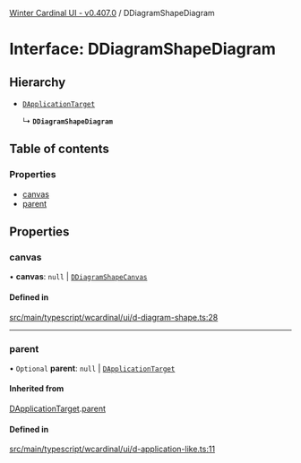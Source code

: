 [Winter Cardinal UI - v0.407.0](../index.md) / DDiagramShapeDiagram

# Interface: DDiagramShapeDiagram

## Hierarchy

- [`DApplicationTarget`](DApplicationTarget.md)

  ↳ **`DDiagramShapeDiagram`**

## Table of contents

### Properties

- [canvas](DDiagramShapeDiagram.md#canvas)
- [parent](DDiagramShapeDiagram.md#parent)

## Properties

### canvas

• **canvas**: ``null`` \| [`DDiagramShapeCanvas`](DDiagramShapeCanvas.md)

#### Defined in

[src/main/typescript/wcardinal/ui/d-diagram-shape.ts:28](https://github.com/winter-cardinal/winter-cardinal-ui/blob/v0.407.0/src/main/typescript/wcardinal/ui/d-diagram-shape.ts#L28)

___

### parent

• `Optional` **parent**: ``null`` \| [`DApplicationTarget`](DApplicationTarget.md)

#### Inherited from

[DApplicationTarget](DApplicationTarget.md).[parent](DApplicationTarget.md#parent)

#### Defined in

[src/main/typescript/wcardinal/ui/d-application-like.ts:11](https://github.com/winter-cardinal/winter-cardinal-ui/blob/v0.407.0/src/main/typescript/wcardinal/ui/d-application-like.ts#L11)
